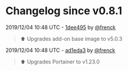 # Changelog since v0.8.1

2019/12/04 10:48 UTC - [1dee495](https://github.com/hassio-addons/addon-portainer/commit/1dee495527057ee95cd59af791f07129f901ed47) by [@frenck](https://github.com/frenck)
> :arrow_up: Upgrades add-on base image to v5.0.3 

2019/12/04 10:48 UTC - [ad1eda3](https://github.com/hassio-addons/addon-portainer/commit/ad1eda3fe8d00aec93806456b91b233f0d5f9cc7) by [@frenck](https://github.com/frenck)
> :arrow_up: Upgrades Portainer to v1.23.0 

